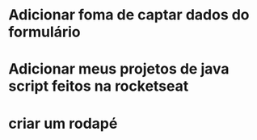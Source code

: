 # Adicionar foma de captar dados do formulário
# Adicionar meus projetos de java script feitos na rocketseat
# criar um rodapé